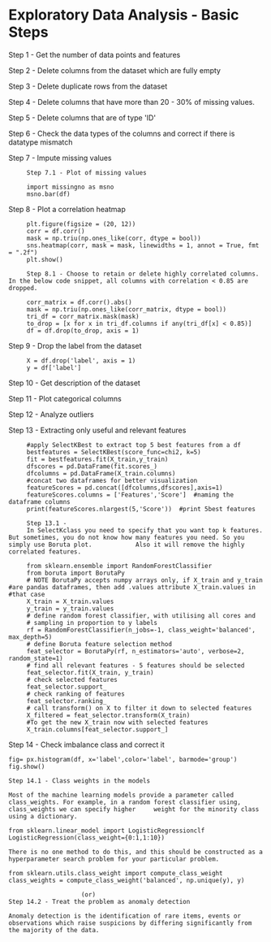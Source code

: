 # Exploratory Data Analysis - Basic Steps

Step 1 - Get the number of data points and features

Step 2 - Delete columns from the dataset which are fully empty

Step 3 - Delete duplicate rows from the dataset

Step 4 - Delete columns that have more than 20 - 30% of missing values.

Step 5 - Delete columns that are of type 'ID'

Step 6 - Check the data types of the columns and correct if there is datatype mismatch

Step 7 - Impute missing values

         Step 7.1 - Plot of missing values
         
         import missingno as msno
         msno.bar(df)

Step 8 - Plot a correlation heatmap

         plt.figure(figsize = (20, 12))
         corr = df.corr()
         mask = np.triu(np.ones_like(corr, dtype = bool))
         sns.heatmap(corr, mask = mask, linewidths = 1, annot = True, fmt = ".2f")
         plt.show()
         
         Step 8.1 - Choose to retain or delete highly correlated columns. In the below code snippet, all columns with correlation < 0.85 are dropped. 
         
         corr_matrix = df.corr().abs() 
         mask = np.triu(np.ones_like(corr_matrix, dtype = bool))
         tri_df = corr_matrix.mask(mask)
         to_drop = [x for x in tri_df.columns if any(tri_df[x] < 0.85)]
         df = df.drop(to_drop, axis = 1)
         
Step 9 - Drop the label from the dataset

         X = df.drop('label', axis = 1)
         y = df['label']
         
Step 10 - Get description of the dataset

Step 11 - Plot categorical columns

Step 12 - Analyze outliers

Step 13 - Extracting only useful and relevant features

         #apply SelectKBest to extract top 5 best features from a df
         bestfeatures = SelectKBest(score_func=chi2, k=5)
         fit = bestfeatures.fit(X_train,y_train)
         dfscores = pd.DataFrame(fit.scores_)
         dfcolumns = pd.DataFrame(X_train.columns)
         #concat two dataframes for better visualization 
         featureScores = pd.concat([dfcolumns,dfscores],axis=1)
         featureScores.columns = ['Features','Score']  #naming the dataframe columns
         print(featureScores.nlargest(5,'Score'))  #print 5best features
         
         Step 13.1 - 
         In SelectKclass you need to specify that you want top k features. But sometimes, you do not know how many features you need. So you simply use Boruta plot.            Also it will remove the highly correlated features.
         
         from sklearn.ensemble import RandomForestClassifier
         from boruta import BorutaPy
         # NOTE BorutaPy accepts numpy arrays only, if X_train and y_train #are pandas dataframes, then add .values attribute X_train.values in #that case
         X_train = X_train.values
         y_train = y_train.values
         # define random forest classifier, with utilising all cores and
         # sampling in proportion to y labels
         rf = RandomForestClassifier(n_jobs=-1, class_weight='balanced', max_depth=5)
         # define Boruta feature selection method
         feat_selector = BorutaPy(rf, n_estimators='auto', verbose=2, random_state=1)
         # find all relevant features - 5 features should be selected
         feat_selector.fit(X_train, y_train)
         # check selected features
         feat_selector.support_
         # check ranking of features
         feat_selector.ranking_
         # call transform() on X to filter it down to selected features
         X_filtered = feat_selector.transform(X_train)
         #To get the new X_train now with selected features
         X_train.columns[feat_selector.support_]

Step 14 - Check imbalance class and correct it
    
    fig= px.histogram(df, x='label',color='label', barmode='group')
    fig.show()
    
    Step 14.1 - Class weights in the models
    
    Most of the machine learning models provide a parameter called class_weights. For example, in a random forest classifier using, class_weights we can specify higher     weight for the minority class using a dictionary.
    
    from sklearn.linear_model import LogisticRegressionclf
    LogisticRegression(class_weight={0:1,1:10})
    
    There is no one method to do this, and this should be constructed as a hyperparameter search problem for your particular problem. 
    
    from sklearn.utils.class_weight import compute_class_weight
    class_weights = compute_class_weight('balanced', np.unique(y), y)
    
                        (or)
    Step 14.2 - Treat the problem as anomaly detection
    
    Anomaly detection is the identification of rare items, events or observations which raise suspicions by differing significantly from the majority of the data. 
    

